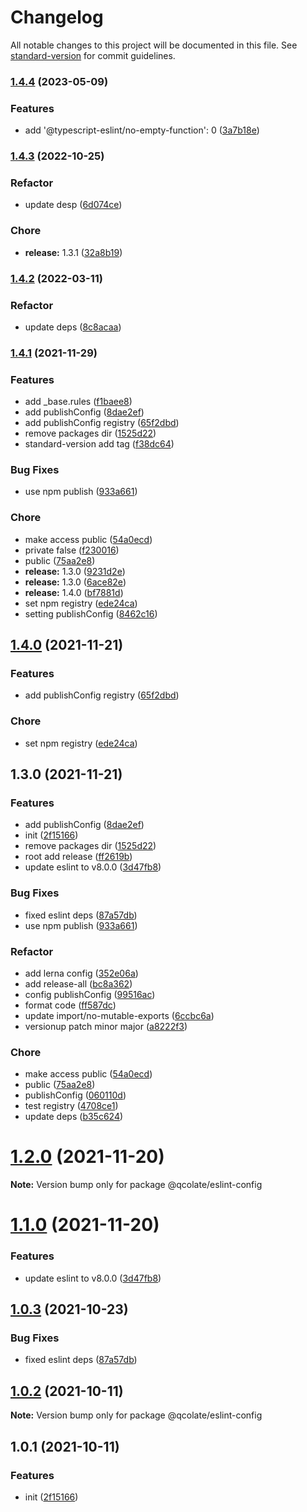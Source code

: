 # Changelog

All notable changes to this project will be documented in this file. See [standard-version](https://github.com/conventional-changelog/standard-version) for commit guidelines.

### [1.4.4](https://github.com/qcolate/web-configs/compare/@qcolate/eslint-config@1.4.3...@qcolate/eslint-config@1.4.4) (2023-05-09)


### Features

* add '@typescript-eslint/no-empty-function': 0 ([3a7b18e](https://github.com/qcolate/web-configs/commit/3a7b18ec5091ddd60d8997f6f349c09a74862a5b))

### [1.4.3](https://github.com/qcolate/web-configs/compare/@qcolate/eslint-config@1.4.2...@qcolate/eslint-config@1.4.3) (2022-10-25)


### Refactor

* update desp ([6d074ce](https://github.com/qcolate/web-configs/commit/6d074ce50ccb1dc960e9a8b77914fe435a1bf791))


### Chore

* **release:** 1.3.1 ([32a8b19](https://github.com/qcolate/web-configs/commit/32a8b19c67ee30537aa4d7ef87f9174f987973a0))

### [1.4.2](https://github.com/qcolate/web-configs/compare/@qcolate/eslint-config@1.4.1...@qcolate/eslint-config@1.4.2) (2022-03-11)


### Refactor

* update deps ([8c8acaa](https://github.com/qcolate/web-configs/commit/8c8acaa383030a55956b5099b8a58b96e5a6c1ca))

### [1.4.1](https://github.com/qcolate/web-configs/compare/@qcolate/eslint-config@1.2.0...@qcolate/eslint-config@1.4.1) (2021-11-29)


### Features

* add _base.rules ([f1baee8](https://github.com/qcolate/web-configs/commit/f1baee8b19c6ad220a5e4de2a794b731e7b087b7))
* add publishConfig ([8dae2ef](https://github.com/qcolate/web-configs/commit/8dae2ef3eaea5564357b010ebd55c24df4529a08))
* add publishConfig registry ([65f2dbd](https://github.com/qcolate/web-configs/commit/65f2dbd1d3f1e64a5468d1f51798b5366cc2c40a))
* remove packages dir ([1525d22](https://github.com/qcolate/web-configs/commit/1525d2281847d6f594964290f76d74e4c4c6b7bd))
* standard-version add tag ([f38dc64](https://github.com/qcolate/web-configs/commit/f38dc64a98351fbe2a9f8acd915969ff1aad1918))


### Bug Fixes

* use npm publish ([933a661](https://github.com/qcolate/web-configs/commit/933a661b65741b93bb09cb55ad3a3a740b424e0a))


### Chore

* make access public ([54a0ecd](https://github.com/qcolate/web-configs/commit/54a0ecd17e5172977a65bbc34234904172c04bfe))
* private false ([f230016](https://github.com/qcolate/web-configs/commit/f2300167762237bb31ee1e705dadf64a53a3a72d))
* public ([75aa2e8](https://github.com/qcolate/web-configs/commit/75aa2e8e301e1a2f44bd9e69ced3a4373de63fbc))
* **release:** 1.3.0 ([9231d2e](https://github.com/qcolate/web-configs/commit/9231d2e6b7d701bf41fc4ebd3d3bf0fbdc46fe4b))
* **release:** 1.3.0 ([6ace82e](https://github.com/qcolate/web-configs/commit/6ace82e36048e54182f2c535fe71f24586fb1416))
* **release:** 1.4.0 ([bf7881d](https://github.com/qcolate/web-configs/commit/bf7881d7a8924adbc57824dd784f6a9361b2acac))
* set npm registry ([ede24ca](https://github.com/qcolate/web-configs/commit/ede24caead0b4520164a5b60a0b03a894a24d0ac))
* setting publishConfig ([8462c16](https://github.com/qcolate/web-configs/commit/8462c16267b69ef2b055794a6acc90c8f4351957))

## [1.4.0](https://github.com/qcolate/web-configs/compare/v1.3.0...v1.4.0) (2021-11-21)


### Features

* add publishConfig registry ([65f2dbd](https://github.com/qcolate/web-configs/commit/65f2dbd1d3f1e64a5468d1f51798b5366cc2c40a))


### Chore

* set npm registry ([ede24ca](https://github.com/qcolate/web-configs/commit/ede24caead0b4520164a5b60a0b03a894a24d0ac))

## 1.3.0 (2021-11-21)


### Features

* add publishConfig ([8dae2ef](https://github.com/qcolate/web-configs/commit/8dae2ef3eaea5564357b010ebd55c24df4529a08))
* init ([2f15166](https://github.com/qcolate/web-configs/commit/2f15166f736522f62a4ba3a0e0c2df995fbf9b1e))
* remove packages dir ([1525d22](https://github.com/qcolate/web-configs/commit/1525d2281847d6f594964290f76d74e4c4c6b7bd))
* root add release ([ff2619b](https://github.com/qcolate/web-configs/commit/ff2619b0e2ce81b67e35347efc1fc7a500a05de5))
* update eslint to v8.0.0 ([3d47fb8](https://github.com/qcolate/web-configs/commit/3d47fb8dbada4b2d72b9236907793a5303a44d09))


### Bug Fixes

* fixed eslint deps ([87a57db](https://github.com/qcolate/web-configs/commit/87a57db08e86479d062d50648ad439ca6eb15423))
* use npm publish ([933a661](https://github.com/qcolate/web-configs/commit/933a661b65741b93bb09cb55ad3a3a740b424e0a))


### Refactor

* add lerna config ([352e06a](https://github.com/qcolate/web-configs/commit/352e06a4e70ce0f6a0db92e759c1f29b0f1eff3c))
* add release-all ([bc8a362](https://github.com/qcolate/web-configs/commit/bc8a3627b93654b0328122aa59459f049eab5fd4))
* config publishConfig ([99516ac](https://github.com/qcolate/web-configs/commit/99516ac23f62be8246b7859e2521563f2eb8944a))
* format code ([ff587dc](https://github.com/qcolate/web-configs/commit/ff587dc4fac7e72fd54bc5dda10e8a49feee06b5))
* update import/no-mutable-exports ([6ccbc6a](https://github.com/qcolate/web-configs/commit/6ccbc6a0913a311381781002e298332854b42a08))
* versionup patch minor major ([a8222f3](https://github.com/qcolate/web-configs/commit/a8222f39ed2fc4d2fb1614330acc60fc1dd6e5de))


### Chore

* make access public ([54a0ecd](https://github.com/qcolate/web-configs/commit/54a0ecd17e5172977a65bbc34234904172c04bfe))
* public ([75aa2e8](https://github.com/qcolate/web-configs/commit/75aa2e8e301e1a2f44bd9e69ced3a4373de63fbc))
* publishConfig ([060110d](https://github.com/qcolate/web-configs/commit/060110d77a3b0aaa0915a40009ba271d158bfba0))
* test registry ([4708ce1](https://github.com/qcolate/web-configs/commit/4708ce1587986a4562b54fd8acf67e6440440280))
* update deps ([b35c624](https://github.com/qcolate/web-configs/commit/b35c6249a94afab7a621cee06aa83fe2e4efcf8c))

# [1.2.0](https://github.com/qcolate/web-configs/compare/@qcolate/eslint-config@1.1.0...@qcolate/eslint-config@1.2.0) (2021-11-20)

**Note:** Version bump only for package @qcolate/eslint-config





# [1.1.0](https://github.com/qcolate/web-configs/compare/@qcolate/eslint-config@1.0.3...@qcolate/eslint-config@1.1.0) (2021-11-20)


### Features

* update eslint to v8.0.0 ([3d47fb8](https://github.com/qcolate/web-configs/commit/3d47fb8dbada4b2d72b9236907793a5303a44d09))


## [1.0.3](https://github.com/qcolate/web-configs/compare/@qcolate/eslint-config@1.0.2...@qcolate/eslint-config@1.0.3) (2021-10-23)


### Bug Fixes

* fixed eslint deps ([87a57db](https://github.com/qcolate/web-configs/commit/87a57db08e86479d062d50648ad439ca6eb15423))


## [1.0.2](https://github.com/qcolate/web-configs/compare/@qcolate/eslint-config@1.0.1...@qcolate/eslint-config@1.0.2) (2021-10-11)

**Note:** Version bump only for package @qcolate/eslint-config


## 1.0.1 (2021-10-11)


### Features

* init ([2f15166](https://github.com/qcolate/web-configs/commit/2f15166f736522f62a4ba3a0e0c2df995fbf9b1e))
